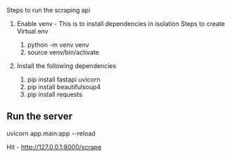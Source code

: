 Steps to run the scraping api

1) Enable venv - This is to install dependencies in isolation
    Steps to create Virtual env
    1) python -m venv venv
    2) source venv/bin/activate

4) Install the following dependencies
    1) pip install fastapi uvicorn
    2) pip install beautifulsoup4
    3) pip install requests

## Run the server

uvicorn app.main:app --reload

Hit -  http://127.0.0.1:8000/scrape
